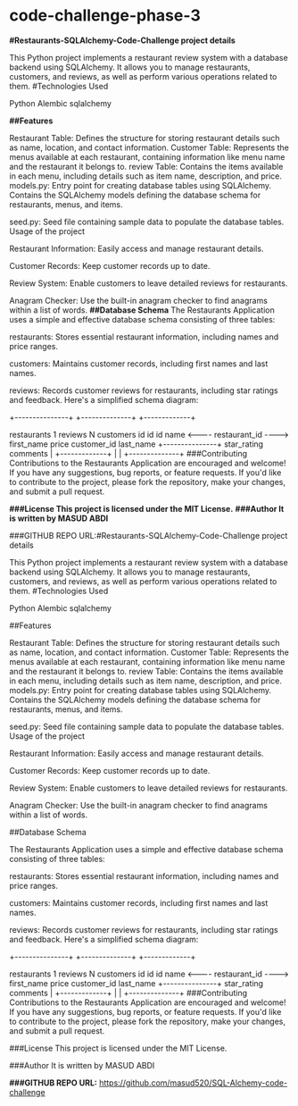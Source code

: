 # code-challenge-phase-3
**#Restaurants-SQLAlchemy-Code-Challenge project details**

This Python project implements a restaurant review system with a database backend using SQLAlchemy. It allows you to manage restaurants, customers, and reviews, as well as perform various operations related to them. #Technologies Used

Python Alembic sqlalchemy

**##Features**

Restaurant Table: Defines the structure for storing restaurant details such as name, location, and contact information. Customer Table: Represents the menus available at each restaurant, containing information like menu name and the restaurant it belongs to. review Table: Contains the items available in each menu, including details such as item name, description, and price. models.py: Entry point for creating database tables using SQLAlchemy. Contains the SQLAlchemy models defining the database schema for restaurants, menus, and items.

seed.py: Seed file containing sample data to populate the database tables. Usage of the project

Restaurant Information: Easily access and manage restaurant details.

Customer Records: Keep customer records up to date.

Review System: Enable customers to leave detailed reviews for restaurants.

Anagram Checker: Use the built-in anagram checker to find anagrams within a list of words.
**##Database Schema**
The Restaurants Application uses a simple and effective database schema consisting of three tables:

restaurants: Stores essential restaurant information, including names and price ranges.

customers: Maintains customer records, including first names and last names.

reviews: Records customer reviews for restaurants, including star ratings and feedback. Here's a simplified schema diagram:

+---------------+ +--------------+ +-------------+

restaurants 1 reviews N customers id id id name <---- restaurant_id ----> first_name price customer_id last_name +---------------+ star_rating comments | +-------------+ | | +--------------+ ###Contributing Contributions to the Restaurants Application are encouraged and welcome! If you have any suggestions, bug reports, or feature requests. If you'd like to contribute to the project, please fork the repository, make your changes, and submit a pull request.

**###License This project is licensed under the MIT License.**
**###Author It is written by MASUD ABDI**

###GITHUB REPO URL:#Restaurants-SQLAlchemy-Code-Challenge project details

This Python project implements a restaurant review system with a database backend using SQLAlchemy. It allows you to manage restaurants, customers, and reviews, as well as perform various operations related to them. #Technologies Used

Python Alembic sqlalchemy

##Features

Restaurant Table: Defines the structure for storing restaurant details such as name, location, and contact information. Customer Table: Represents the menus available at each restaurant, containing information like menu name and the restaurant it belongs to. review Table: Contains the items available in each menu, including details such as item name, description, and price. models.py: Entry point for creating database tables using SQLAlchemy. Contains the SQLAlchemy models defining the database schema for restaurants, menus, and items.

seed.py: Seed file containing sample data to populate the database tables. Usage of the project

Restaurant Information: Easily access and manage restaurant details.

Customer Records: Keep customer records up to date.

Review System: Enable customers to leave detailed reviews for restaurants.

Anagram Checker: Use the built-in anagram checker to find anagrams within a list of words.

##Database Schema

The Restaurants Application uses a simple and effective database schema consisting of three tables:

restaurants: Stores essential restaurant information, including names and price ranges.

customers: Maintains customer records, including first names and last names.

reviews: Records customer reviews for restaurants, including star ratings and feedback. Here's a simplified schema diagram:

+---------------+ +--------------+ +-------------+

restaurants 1 reviews N customers id id id name <---- restaurant_id ----> first_name price customer_id last_name +---------------+ star_rating comments | +-------------+ | | +--------------+ ###Contributing Contributions to the Restaurants Application are encouraged and welcome! If you have any suggestions, bug reports, or feature requests. If you'd like to contribute to the project, please fork the repository, make your changes, and submit a pull request.

###License This project is licensed under the MIT License.

###Author It is written by MASUD ABDI

**###GITHUB REPO URL:** https://github.com/masud520/SQL-Alchemy-code-challenge
